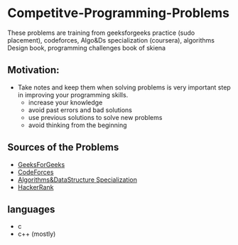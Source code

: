 # Competitve-Programming-Problems
These problems are training from geeksforgeeks practice (sudo placement), codeforces, Algo&amp;Ds specialization (coursera), algorithms Design book, programming challenges book of skiena
## Motivation:
* Take notes and keep them when solving problems is very important step in improving your programming skills.
  - increase your knowledge
  - avoid past errors and bad solutions 
  - use previous solutions to solve new problems 
  - avoid thinking from the beginning
  
 ## Sources of the Problems
 * [GeeksForGeeks](https://www.geeksforgeeks.org/)
 * [CodeForces](https://codeforces.com/)
 * [Algorithms&DataStructure Specialization](https://www.coursera.org/specializations/data-structures-algorithms)
 * [HackerRank](https://www.hackerrank.com/)
 
 ## languages
 * c
 * c++ (mostly)
